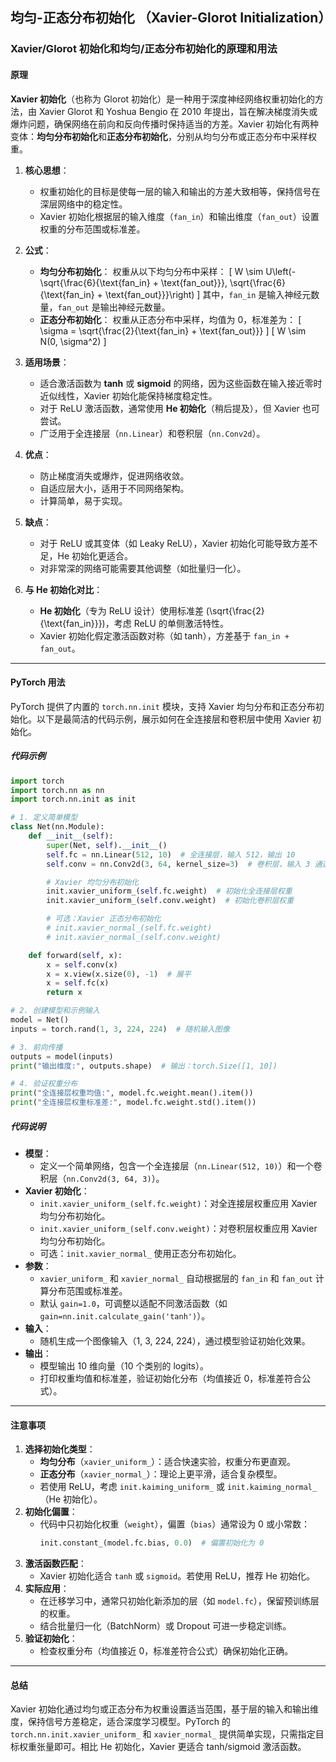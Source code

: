 ## 均匀-正态分布初始化 （Xavier-Glorot Initialization）
### Xavier/Glorot 初始化和均匀/正态分布初始化的原理和用法

#### **原理**
**Xavier 初始化**（也称为 Glorot 初始化）是一种用于深度神经网络权重初始化的方法，由 Xavier Glorot 和 Yoshua Bengio 在 2010 年提出，旨在解决梯度消失或爆炸问题，确保网络在前向和反向传播时保持适当的方差。Xavier 初始化有两种变体：**均匀分布初始化**和**正态分布初始化**，分别从均匀分布或正态分布中采样权重。

1. **核心思想**：
   - 权重初始化的目标是使每一层的输入和输出的方差大致相等，保持信号在深层网络中的稳定性。
   - Xavier 初始化根据层的输入维度（`fan_in`）和输出维度（`fan_out`）设置权重的分布范围或标准差。

2. **公式**：
   - **均匀分布初始化**：
     权重从以下均匀分布中采样：
     \[
     W \sim U\left(-\sqrt{\frac{6}{\text{fan_in} + \text{fan_out}}}, \sqrt{\frac{6}{\text{fan_in} + \text{fan_out}}}\right)
     \]
     其中，`fan_in` 是输入神经元数量，`fan_out` 是输出神经元数量。
   - **正态分布初始化**：
     权重从正态分布中采样，均值为 0，标准差为：
     \[
     \sigma = \sqrt{\frac{2}{\text{fan_in} + \text{fan_out}}}
     \]
     \[
     W \sim N(0, \sigma^2)
     \]

3. **适用场景**：
   - 适合激活函数为 **tanh** 或 **sigmoid** 的网络，因为这些函数在输入接近零时近似线性，Xavier 初始化能保持梯度稳定性。
   - 对于 ReLU 激活函数，通常使用 **He 初始化**（稍后提及），但 Xavier 也可尝试。
   - 广泛用于全连接层（`nn.Linear`）和卷积层（`nn.Conv2d`）。

4. **优点**：
   - 防止梯度消失或爆炸，促进网络收敛。
   - 自适应层大小，适用于不同网络架构。
   - 计算简单，易于实现。

5. **缺点**：
   - 对于 ReLU 或其变体（如 Leaky ReLU），Xavier 初始化可能导致方差不足，He 初始化更适合。
   - 对非常深的网络可能需要其他调整（如批量归一化）。

6. **与 He 初始化对比**：
   - **He 初始化**（专为 ReLU 设计）使用标准差 \(\sqrt{\frac{2}{\text{fan_in}}}\)，考虑 ReLU 的单侧激活特性。
   - Xavier 初始化假定激活函数对称（如 tanh），方差基于 `fan_in + fan_out`。

---

#### **PyTorch 用法**
PyTorch 提供了内置的 `torch.nn.init` 模块，支持 Xavier 均匀分布和正态分布初始化。以下是最简洁的代码示例，展示如何在全连接层和卷积层中使用 Xavier 初始化。

##### **代码示例**
```python
import torch
import torch.nn as nn
import torch.nn.init as init

# 1. 定义简单模型
class Net(nn.Module):
    def __init__(self):
        super(Net, self).__init__()
        self.fc = nn.Linear(512, 10)  # 全连接层，输入 512，输出 10
        self.conv = nn.Conv2d(3, 64, kernel_size=3)  # 卷积层，输入 3 通道，输出 64 通道

        # Xavier 均匀分布初始化
        init.xavier_uniform_(self.fc.weight)  # 初始化全连接层权重
        init.xavier_uniform_(self.conv.weight)  # 初始化卷积层权重

        # 可选：Xavier 正态分布初始化
        # init.xavier_normal_(self.fc.weight)
        # init.xavier_normal_(self.conv.weight)

    def forward(self, x):
        x = self.conv(x)
        x = x.view(x.size(0), -1)  # 展平
        x = self.fc(x)
        return x

# 2. 创建模型和示例输入
model = Net()
inputs = torch.rand(1, 3, 224, 224)  # 随机输入图像

# 3. 前向传播
outputs = model(inputs)
print("输出维度:", outputs.shape)  # 输出：torch.Size([1, 10])

# 4. 验证权重分布
print("全连接层权重均值:", model.fc.weight.mean().item())
print("全连接层权重标准差:", model.fc.weight.std().item())
```

##### **代码说明**
- **模型**：
  - 定义一个简单网络，包含一个全连接层（`nn.Linear(512, 10)`）和一个卷积层（`nn.Conv2d(3, 64, 3)`）。
- **Xavier 初始化**：
  - `init.xavier_uniform_(self.fc.weight)`：对全连接层权重应用 Xavier 均匀分布初始化。
  - `init.xavier_uniform_(self.conv.weight)`：对卷积层权重应用 Xavier 均匀分布初始化。
  - 可选：`init.xavier_normal_` 使用正态分布初始化。
- **参数**：
  - `xavier_uniform_` 和 `xavier_normal_` 自动根据层的 `fan_in` 和 `fan_out` 计算分布范围或标准差。
  - 默认 `gain=1.0`，可调整以适配不同激活函数（如 `gain=nn.init.calculate_gain('tanh')`）。
- **输入**：
  - 随机生成一个图像输入（1, 3, 224, 224），通过模型验证初始化效果。
- **输出**：
  - 模型输出 10 维向量（10 个类别的 logits）。
  - 打印权重均值和标准差，验证初始化分布（均值接近 0，标准差符合公式）。

---

#### **注意事项**
1. **选择初始化类型**：
   - **均匀分布**（`xavier_uniform_`）：适合快速实验，权重分布更直观。
   - **正态分布**（`xavier_normal_`）：理论上更平滑，适合复杂模型。
   - 若使用 ReLU，考虑 `init.kaiming_uniform_` 或 `init.kaiming_normal_`（He 初始化）。
2. **初始化偏置**：
   - 代码中只初始化权重（`weight`），偏置（`bias`）通常设为 0 或小常数：
     ```python
     init.constant_(model.fc.bias, 0.0)  # 偏置初始化为 0
     ```
3. **激活函数匹配**：
   - Xavier 初始化适合 `tanh` 或 `sigmoid`。若使用 ReLU，推荐 He 初始化。
4. **实际应用**：
   - 在迁移学习中，通常只初始化新添加的层（如 `model.fc`），保留预训练层的权重。
   - 结合批量归一化（BatchNorm）或 Dropout 可进一步稳定训练。
5. **验证初始化**：
   - 检查权重分布（均值接近 0，标准差符合公式）确保初始化正确。

---

#### **总结**
Xavier 初始化通过均匀或正态分布为权重设置适当范围，基于层的输入和输出维度，保持信号方差稳定，适合深度学习模型。PyTorch 的 `torch.nn.init.xavier_uniform_` 和 `xavier_normal_` 提供简单实现，只需指定目标权重张量即可。相比 He 初始化，Xavier 更适合 tanh/sigmoid 激活函数。
